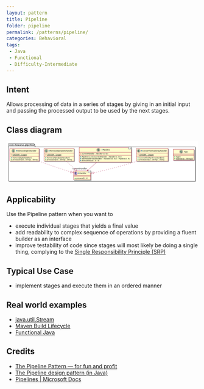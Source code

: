 ```yaml
---
layout: pattern
title: Pipeline
folder: pipeline
permalink: /patterns/pipeline/
categories: Behavioral
tags:
 - Java
 - Functional
 - Difficulty-Intermediate
---
```


## Intent
Allows processing of data in a series of stages by giving in an initial input and passing the processed output to be used by the next stages.

## Class diagram
![alt text](./etc/pipeline.urm.png "Pipeline pattern class diagram")

## Applicability
Use the Pipeline pattern when you want to

* execute individual stages that yields a final value
* add readability to complex sequence of operations by providing a fluent builder as an interface
* improve testability of code since stages will most likely be doing a single thing, complying to the [Single Responsibility Principle (SRP)](https://java-design-patterns.com/principles/#single-responsibility-principle)

## Typical Use Case

* implement stages and execute them in an ordered manner

## Real world examples

* [java.util.Stream](https://docs.oracle.com/javase/8/docs/api/java/util/stream/package-summary.html)
* [Maven Build Lifecycle](http://maven.apache.org/guides/introduction/introduction-to-the-lifecycle.html)
* [Functional Java](https://github.com/functionaljava/functionaljava)

## Credits

* [The Pipeline Pattern — for fun and profit](https://medium.com/@aaronweatherall/the-pipeline-pattern-for-fun-and-profit-9b5f43a98130)
* [The Pipeline design pattern (in Java)](https://medium.com/@deepakbapat/the-pipeline-design-pattern-in-java-831d9ce2fe21)
* [Pipelines | Microsoft Docs](https://docs.microsoft.com/en-us/previous-versions/msp-n-p/ff963548(v=pandp.10))
